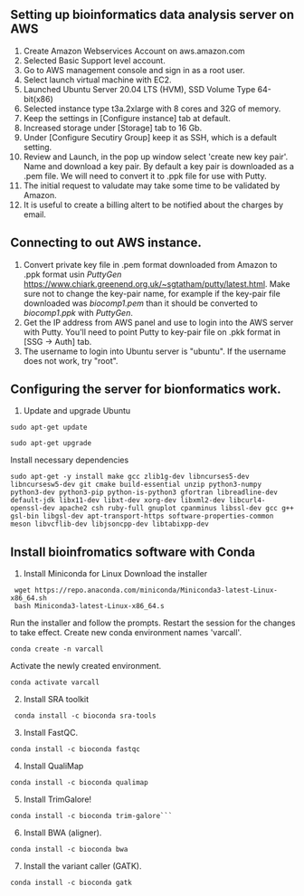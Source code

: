 ## Setting up bioinformatics data analysis server on AWS

1. Create Amazon Webservices Account on aws.amazon.com
2. Selected Basic Support level account.
3. Go to AWS management console and sign in as a root user.
4. Select launch virtual machine with EC2.
5. Launched Ubuntu Server 20.04 LTS (HVM), SSD Volume Type 64-bit(x86)
6. Selected instance type t3a.2xlarge with 8 cores and 32G of memory.
7. Keep the settings in [Configure instance] tab at default.
8. Increased storage under [Storage] tab to 16 Gb.
9. Under [Configure Secutiry Group] keep it as SSH, which is a default setting.
10. Review and Launch, in the pop up window select 'create new key pair'. Name and download a key pair. By default a key pair is downloaded as a .pem file. We will need to convert it to .ppk file for use with Putty.
11. The initial request to valudate may take some time to be validated by Amazon.
12. It is useful to create a billing altert to be notified about the charges by email. 

## Connecting to out AWS instance.
1. Convert private key file in .pem format downloaded from Amazon to 
.ppk format usin *PuttyGen* https://www.chiark.greenend.org.uk/~sgtatham/putty/latest.html. Make sure not to change the key-pair name, for example if the key-pair file downloaded was *biocomp1.pem* than it should be converted to *biocomp1.ppk* with *PuttyGen*.
2. Get the IP address from AWS panel and use to login into the AWS server with Putty. You'll need to point Putty to key-pair file on .pkk format in [SSG -> Auth] tab.
3. The username to login into Ubuntu server is "ubuntu". If the username does not work, try "root". 

## Configuring the server for bionformatics work.
1. Update and upgrade Ubuntu
```
sudo apt-get update

```
```
sudo apt-get upgrade
```
Install necessary dependencies
```
sudo apt-get -y install make gcc zlib1g-dev libncurses5-dev libncursesw5-dev git cmake build-essential unzip python3-numpy python3-dev python3-pip python-is-python3 gfortran libreadline-dev default-jdk libx11-dev libxt-dev xorg-dev libxml2-dev libcurl4-openssl-dev apache2 csh ruby-full gnuplot cpanminus libssl-dev gcc g++ gsl-bin libgsl-dev apt-transport-https software-properties-common meson libvcflib-dev libjsoncpp-dev libtabixpp-dev
```

## Install bioinfromatics software with Conda

1. Install Miniconda for Linux
Download the installer
```
 wget https://repo.anaconda.com/miniconda/Miniconda3-latest-Linux-x86_64.sh
 bash Miniconda3-latest-Linux-x86_64.s
```
Run the installer and follow the prompts.
Restart the session for the changes to take effect.
Create new conda environment names 'varcall'.

```
conda create -n varcall
```
Activate the newly created environment.

```
conda activate varcall
```
2. Install SRA toolkit
```
 conda install -c bioconda sra-tools
```

3. Install FastQC.
```
conda install -c bioconda fastqc
```
4. Install QualiMap
```
conda install -c bioconda qualimap
```

5. Install TrimGalore!
```
conda install -c bioconda trim-galore```

```
6. Install BWA (aligner).
```
conda install -c bioconda bwa
```
7. Install the variant caller (GATK).
```
conda install -c bioconda gatk
```
